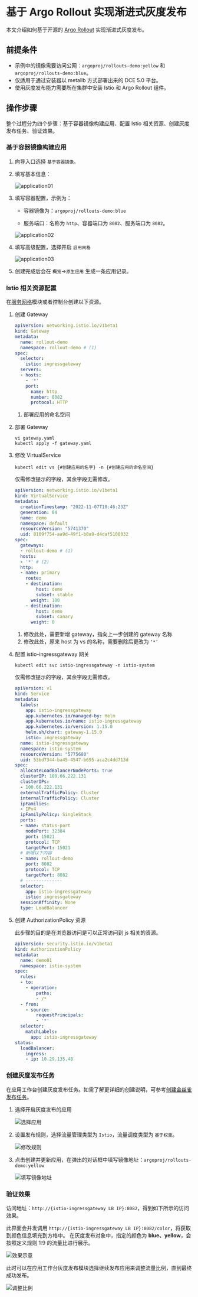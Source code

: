 # 基于 Argo Rollout 实现渐进式灰度发布

本文介绍如何基于开源的 [Argo Rollout](https://argoproj.github.io/argo-rollouts/) 实现渐进式灰度发布。

## 前提条件

- 示例中的镜像需要访问公网：`argoproj/rollouts-demo:yellow` 和 `argoproj/rollouts-demo:blue`。
- 仅适用于通过安装器以 metallb 方式部署出来的 DCE 5.0 平台。
- 使用灰度发布能力需要所在集群中安装 Istio 和 Argo Rollout 组件。

## 操作步骤

整个过程分为四个步骤：基于容器镜像构建应用、配置 Istio 相关资源、创建灰度发布任务、验证效果。

### 基于容器镜像构建应用

1. 向导入口选择 `基于容器镜像`。

2. 填写基本信息：

    ![application01](../images/application01.png)

3. 填写容器配置，示例为：

    - 容器镜像为：`argoproj/rollouts-demo:blue`

    - 服务端口：名称为 `http`、容器端口为 `8082`、服务端口为 `8082`。

    ![application02](../images/application02.png)

4. 填写高级配置，选择开启 `启用网格`

    ![application03](../images/application03app.png)

5. 创建完成后会在 `概览`->`原生应用` 生成一条应用记录。

### Istio 相关资源配置

在[服务网格](../../mspider/intro/index.md)模块或者控制台创建以下资源。

1. 创建 Gateway

    ```yaml title="gateway.yaml"
    apiVersion: networking.istio.io/v1beta1
    kind: Gateway
    metadata:
      name: rollout-demo
      namespace: rollout-demo # (1)
    spec:
      selector:
        istio: ingressgateway
      servers:
      - hosts:
        - '*'
        port:
          name: http
          number: 8082
          protocol: HTTP
    ```

    1. 部署应用的命名空间

2. 部署 Gateway

    ```shell
    vi gateway.yaml
    kubectl apply -f gateway.yaml
    ```

3. 修改 VirtualService

    ```shell
    kubectl edit vs {#创建应用的名字} -n {#创建应用的命名空间}
    ```

    仅需修改提示的字段，其余字段无需修改。

    ```yaml
    apiVersion: networking.istio.io/v1beta1
    kind: VirtualService
    metadata:
      creationTimestamp: "2022-11-07T10:46:23Z"
      generation: 84
      name: demo
      namespace: default
      resourceVersion: "5741370"
      uid: 8109f754-aa9d-49f1-b8a9-d4daf5108032
    spec:
      gateways:
      - rollout-demo # (1)
      hosts:
      - '*' # (2)
      http:
      - name: primary
        route:
        - destination:
            host: demo
            subset: stable
          weight: 100
        - destination:
            host: demo
            subset: canary
          weight: 0
    ```

    1. 修改此处，需要新增 gateway，指向上一步创建的 gateway 名称
    2. 修改此处，原来 host 为 vs 的名称，需要删除后更改为 `‘*’`

4. 配置 istio-ingressgateway 网关

    ```shell
    kubectl edit svc istio-ingressgateway -n istio-system
    ```

    仅需修改提示的字段，其余字段无需修改。

    ```yaml
    apiVersion: v1
    kind: Service
    metadata:
      labels:
        app: istio-ingressgateway
        app.kubernetes.io/managed-by: Helm
        app.kubernetes.io/name: istio-ingressgateway
        app.kubernetes.io/version: 1.15.0
        helm.sh/chart: gateway-1.15.0
        istio: ingressgateway
      name: istio-ingressgateway
      namespace: istio-system
      resourceVersion: "5775680"
      uid: 53bd7344-ba45-4547-b695-aca2c4dd713d
    spec:
      allocateLoadBalancerNodePorts: true
      clusterIP: 100.66.222.131
      clusterIPs:
      - 100.66.222.131
      externalTrafficPolicy: Cluster
      internalTrafficPolicy: Cluster
      ipFamilies:
      - IPv4
      ipFamilyPolicy: SingleStack
      ports:
      - name: status-port
        nodePort: 32384
        port: 15021
        protocol: TCP
        targetPort: 15021
      # 新增以下内容
      - name: rollout-demo
        port: 8082
        protocol: TCP
        targetPort: 8082
      # --------------
      selector:
        app: istio-ingressgateway
        istio: ingressgateway
      sessionAffinity: None
      type: LoadBalancer
    ```

5. 创建 AuthorizationPolicy 资源

    此步骤的目的是在浏览器访问是可以正常访问到 js 相关的资源。

    ```yaml
    apiVersion: security.istio.io/v1beta1
    kind: AuthorizationPolicy
    metadata:
      name: demo01
      namespace: istio-system
    spec:
      rules:
      - to:
        - operation:
            paths:
            - /*
      - from:
        - source:
            requestPrincipals:
            - '*'
      selector:
        matchLabels:
          app: istio-ingressgateway
    status:
      loadBalancer:
        ingress:
        - ip: 10.29.135.48
    ```

### 创建灰度发布任务

在应用工作台创建灰度发布任务。如需了解更详细的创建说明，可参考[创建金丝雀发布任务](../user-guide/release/canary.md)。

1. 选择开启灰度发布的应用

    ![选择应用](../images/application04.png)

2. 设置发布规则，选择流量管理类型为 `Istio`，流量调度类型为 `基于权重`。

    ![修改规则](../images/application05.png)

3. 点击创建并更新应用，在弹出的对话框中填写镜像地址：`argoproj/rollouts-demo:yellow`

    ![填写镜像地址](https://docs.daocloud.io/daocloud-docs-images/docs/amamba/images/argorollout05.png)

### 验证效果

访问地址：`http://{istio-ingressgateway LB IP}:8082`，得到如下所示的访问效果。

此界面会并发调用 `http://{istio-ingressgateway LB IP}:8082/color`，将获取到颜色信息填充到方格中。
在灰度发布对象中，指定的颜色为 **blue、yellow**，会按照定义规则 1:9 的流量比进行展示。

![效果示意](https://docs.daocloud.io/daocloud-docs-images/docs/amamba/images/argorollout06.png)

此时可以在应用工作台灰度发布模块选择继续发布应用来调整流量比例，直到最终成功发布。

![调整比例](https://docs.daocloud.io/daocloud-docs-images/docs/amamba/images/argorollout07.png)
